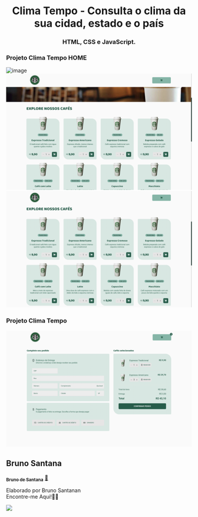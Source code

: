 <h1 align="center">
Clima Tempo  - Consulta o clima da sua cidad, estado e o país

<h3 align="center">
HTML, CSS e JavaScript.

### Projeto Clima Tempo HOME 

![image](https://raw.githubusercontent.com/brbruno-santana-githubu/Starbucks/main/design/1.png)
![image](https://raw.githubusercontent.com/bruno-santana-github/Starbucks/main/design/2.png)
![image](https://raw.githubusercontent.com/bruno-santana-github/Starbucks/main/design/3.png)

### Projeto Clima Tempo  
![image](https://raw.githubusercontent.com/bruno-santana-github/Starbucks/main/design/4.png)




## Bruno Santana

<a href="https://www.linkedin.com/in/bruno-santana-moraes/">
 <sub><b>Bruno de Santana</b></sub></a>  <a href="https://www.linkedin.com/in/bruno-santana-moraes/" title="LinkedIn">🚀</a>

Elaborado por Bruno Santanan
<br> Encontre-me Aqui!👋🏽 </br>

 <div> 
  <a href="https://www.linkedin.com/in/bruno-santana-moraes/" target="_blank"><img src="https://img.shields.io/badge/-LinkedIn-%230077B5?style=for-the-badge&logo=linkedin&logoColor=white" target="_blank"></a> 
</div>
